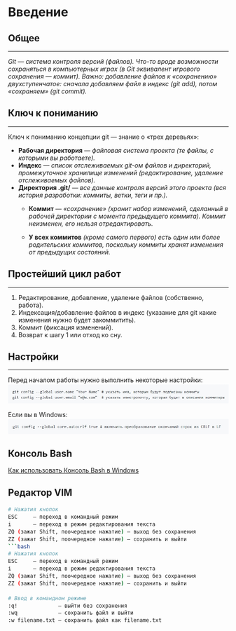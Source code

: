 # __Введение__

## Общее
__________________________________________________________________
*Git — система контроля версий (файлов). Что-то вроде возможности сохраняться в компьютерных играх (в Git эквивалент игрового сохранения — коммит). Важно: добавление файлов к «сохранению» двухступенчатое: сначала добавляем файл в индекс (git add), потом «сохраняем» (git commit).*

## Ключ к пониманию
__________________________________________________________________
Ключ к пониманию концепции git — знание о «трех деревьях»:

 * __Рабочая директория__ — _файловая система проекта (те файлы, с которыми вы работаете)._
 * __Индекс__ — _список отслеживаемых git-ом файлов и директорий, промежуточное хранилище изменений (редактирование, удаление отслеживаемых файлов)._
 * __Директория .git/__ — _все данные контроля версий этого проекта (вся история разработки: коммиты, ветки, теги и пр.)._
   + __Коммит__ — _«сохранение» (хранит набор изменений, сделанный в рабочей директории с момента предыдущего коммита). Коммит неизменен, его нельзя отредактировать._

   + __У всех коммитов__ _(кроме самого первого) есть один или более родительских коммитов, поскольку коммиты хранят изменения от предыдущих состояний._

## Простейший цикл работ
__________________________________________________________________
1. Редактирование, добавление, удаление файлов (собственно, работа).
2. Индексация/добавление файлов в индекс (указание для git какие изменения нужно будет закоммитить).
3. Коммит (фиксация изменений).
4. Возврат к шагу 1 или отход ко сну.

## Настройки
__________________________________________________________________
Перед началом работы нужно выполнить некоторые настройки:
![скрин1](https://github.com/DmitriyVU/SecondProject/blob/master/Imagines/perednachalom.jpg)

Если вы в Windows:
![скрин2](https://github.com/DmitriyVU/SecondProject/blob/master/Imagines/eslivivwindows.jpg)

## Консоль Bash
[Как использовать Консоль Bash в Windows](https://github.com/cyberspacedk/BASH-Commands)

## Редактор VIM
```bash
# Нажатия кнопок
ESC     — переход в командный режим
i       — переход в режим редактирования текста
ZQ (зажат Shift, поочередное нажатие) — выход без сохранения
ZZ (зажат Shift, поочередное нажатие) — сохранить и выйти
```bash
# Нажатия кнопок
ESC     — переход в командный режим
i       — переход в режим редактирования текста
ZQ (зажат Shift, поочередное нажатие) — выход без сохранения
ZZ (зажат Shift, поочередное нажатие) — сохранить и выйти

# Ввод в командном режиме
:q!             — выйти без сохранения
:wq             — сохранить файл и выйти
:w filename.txt — сохранить файл как filename.txt

```

